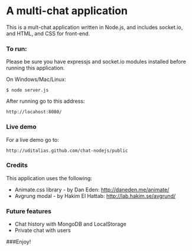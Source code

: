 A multi-chat application
===

This is a mult-chat application written in Node.js, and includes socket.io, and HTML, and CSS for front-end.

### To run:

Please be sure you have expressjs and socket.io modules installed before running this application.

On Windows/Mac/Linux:

	$ node server.js
	
After running go to this address:

	http://locahost:8080/
	

### Live demo

For a live demo go to:

	http://uditalias.github.com/chat-nodejs/public
	

	
### Credits

This application uses the following:

- Animate.css library - by Dan Eden: http://daneden.me/animate/
- Avgrung modal - by Hakim El Hattab: http://lab.hakim.se/avgrund/


### Future features

- Chat history with MongoDB and LocalStorage
- Private chat with users
	
###Enjoy!
